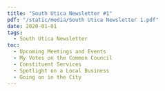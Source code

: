 ```yaml
---
title: "South Utica Newsletter #1"
pdf: "/static/media/South Utica Newsletter 1.pdf"
date: 2020-01-01
tags:
  - South Utica Newsletter
toc:
  - Upcoming Meetings and Events
  - My Votes on the Common Council
  - Constituent Services
  - Spotlight on a Local Business
  - Going on in the City
---
```

